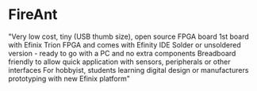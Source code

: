 # FireAnt
"Very low cost, tiny (USB thumb size), open source FPGA board 1st board with Efinix Trion FPGA and comes with Efinity IDE Solder or unsoldered version - ready to go with a PC and no extra components Breadboard friendly to allow quick application with sensors, peripherals or other interfaces For hobbyist, students learning digital design or manufacturers prototyping with new Efinix platform"
